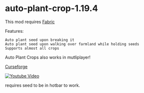 # auto-plant-crop-1.19.4

This mod requires [Fabric](https://fabricmc.net/)

Features:

    Auto plant seed upon breaking it
    Auto plant seed upon walking over farmland while holding seeds
    Supports almost all crops
 

Auto Plant Crops also works in mutliplayer!

[Curseforge](https://www.curseforge.com/minecraft/mc-mods/auto-plant-crops)

[![Youtube Video](https://img.youtube.com/vi/ZdvxoAqrtek/0.jpg)](https://www.youtube.com/watch?v=ZdvxoAqrtek)

requires seed to be in hotbar to work.
